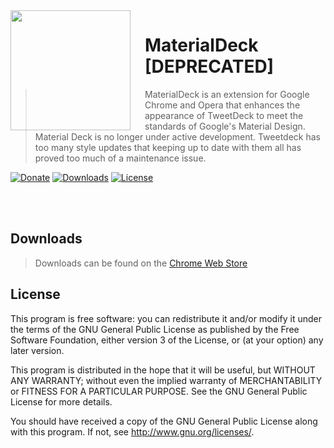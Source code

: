 <img src="https://i.imgur.com/TNXdZHE.png" align="left" width="192px" height="192px"/>
<img align="left" width="0" height="192px" hspace="10"/>

# MaterialDeck [DEPRECATED]
> MaterialDeck is an extension for Google Chrome and Opera that enhances the appearance of TweetDeck to meet the standards of Google's Material Design.
> Material Deck is no longer under active development. Tweetdeck has too many style updates that keeping up to date with them all has proved too much of a maintenance issue.

 [![Donate](https://img.shields.io/badge/Donate-PayPal-green.svg?style=flat-square)](https://www.paypal.com/cgi-bin/webscr?cmd=_xclick&business=bendixon50%40gmail%2ecom&item_name=Tip%20for%20Meadowcottage&currency_code=GBP) [![Downloads](https://img.shields.io/chrome-web-store/d/mlkdmcekfbgcdacklmegbnhpklgonbdk.svg?style=flat-square)](https://chrome.google.com/webstore/detail/materialdeck/mlkdmcekfbgcdacklmegbnhpklgonbdk) [![License](https://img.shields.io/badge/License-GPL%20v3-blue.svg?style=flat-square)](http://www.gnu.org/licenses/)

<br>
<br>

## Downloads
> Downloads can be found on the [Chrome Web Store](https://chrome.google.com/webstore/detail/materialdeck/mlkdmcekfbgcdacklmegbnhpklgonbdk)

## License

This program is free software: you can redistribute it and/or modify
it under the terms of the GNU General Public License as published by
the Free Software Foundation, either version 3 of the License, or
(at your option) any later version.

This program is distributed in the hope that it will be useful,
but WITHOUT ANY WARRANTY; without even the implied warranty of
MERCHANTABILITY or FITNESS FOR A PARTICULAR PURPOSE.  See the
GNU General Public License for more details.

You should have received a copy of the GNU General Public License
along with this program.  If not, see <http://www.gnu.org/licenses/>.
